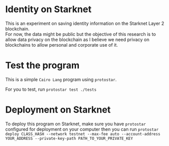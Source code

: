 # Identity on Starknet

This is an experiment on saving identity information on the Starknet Layer 2 blockchain.  
For now, the data might be public but the objective of this research is to allow data privacy on the blockchain as I believe we need privacy on blockchains to allow personal and corporate use of it.  


# Test the program  

This is a simple `Cairo Lang` program using `protostar`.  

For you to test, run `protostar test ./tests` 

# Deployment on Starknet 

To deploy this program on Starknet, make sure you have `protostar` configured for deployment on your computer then you can run `protostar deploy CLASS_HASH --network testnet --max-fee auto --account-address YOUR_ADDRESS --private-key-path PATH_TO_YOUR_PRIVATE_KEY` 

